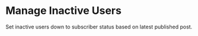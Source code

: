 # Manage Inactive Users
Set inactive users down to subscriber status based on latest published post.
